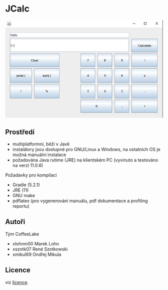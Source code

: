 # JCalc

![screenshot](screenshot.png)

Prostředí
---------

- multiplatformní, běží v Javě
- instalátory jsou dostupné pro GNU/Linux a Windows, na ostatních OS je možná manuální instalace
- požadována Java rutime (JRE) na klientském PC (vyvinuto a testováno na verzi 11.0.6)

Požadavky pro kompilaci

- Gradle (5.2.1)
- JRE (11)
- GNU make
- pdflatex (pro vygenerování manuálu, pdf dokumentace a profiling reportu)

Autoři
------

Tým CoffeeLake
- xlohnm00 Marek Lohn
- xszotk07 René Szotkowski
- xmikul69 Ondřej Mikula

Licence
-------

viz [licence](https://ss11mik.github.io/IVS_CoffeeLake/LICENCE.shtml).
